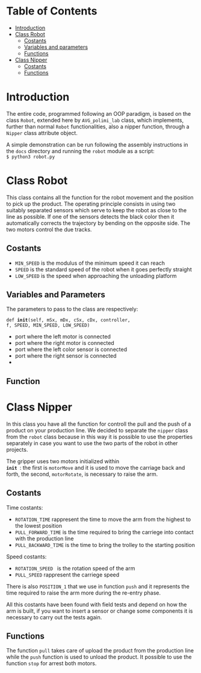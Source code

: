 # Table of Contents
  * [Introduction](#introduction)
  * [Class Robot](#class-robot)
    * [Costants](#costants)
    * [Variables and parameters](#variables-and-parameters)
    * [Functions](#function)
  * [Class Nipper](#class-nipper)
    * [Costants](#costants)
    * [Functions](#function)
  

# Introduction
The entire code, programmed following an OOP paradigm, is based on the class <code>Robot</code>, extended here by <code>AVG_polimi_lab</code> class, which implements, further than normal <code>Robot</code> functionalities, also a nipper function, through a <code>Nipper</code> class attribute object.

A simple demonstration can be run following the assembly instructions in the <code>docs</code> directory and running the <code>robot</code> module as a script: <br>
<code>$ python3 robot.py</code>


# Class Robot

This class contains all the function for the robot movement and the position to pick up the product. The operating principle consists in using two suitably separated sensors which serve to keep the robot as close to the line as possible. If one of the sensors detects the black color then it automatically corrects the trajectory by bending on the opposite side. The two motors control the due tracks.

## Costants

- <code>MIN_SPEED</code> is the modulus of the minimum speed it can reach
- <code>SPEED</code> is the standard speed of the robot when it goes perfectly straight
- <code>LOW_SPEED</code> is the speed when approaching the unloading platform
 ## Variables and Parameters
The parameters to pass to the class are respectively:

<code>def __init__(self, mSx, mDx, cSx, cDx, controller, f, SPEED, MIN_SPEED, LOW_SPEED)</code>

- port where the left motor is connected
- port where the right motor is connected
- port where the left color sensor is connected
- port where the right sensor is connected
- 


 
 ## Function
 
# Class Nipper
In this class you have all the function for controll the pull and the push of a product on your production line.
We decided to separate the <code>nipper</code> class from the <code>robot</code> class because in this way it is possible to use the properties separately in case you want to use the two parts of the robot in other projects.

The gripper uses two motors initialized within <code> __init__ </code>: the first is <code>motorMove</code> and it is used to move the carriage back and forth, the second, <code>motorRotate</code>, is necessary to raise the arm.

## Costants

Time costants:

- <code>ROTATION_TIME</code> rappresent the time to move the arm from the highest to the lowest position
- <code>PULL_FORWARD_TIME</code> is the time required to bring the carriege into contact with the production line
- <code>PULL_BACKWARD_TIME</code> is the time to bring the trolley to the starting position

Speed costants:

- <code>ROTATION_SPEED </code> is the rotation speed of the arm
- <code>PULL_SPEED</code> rappresent the carriege speed

There is also <code>POSITION_1</code> that we use in function <code>push</code> and it represents the time required to raise the arm more during the re-entry phase.

All this costants have been found with field tests and depend on how the arm is built, if you want to insert a sensor or change some components it is necessary to carry out the tests again.

## Functions

The function <code>pull</code> takes care of upload the product from the production line while the <code>push</code> function is used to unload the product. It possible to use the function <code>stop</code> for arrest both motors.
